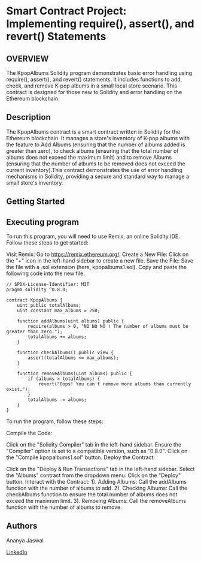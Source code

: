 
#  Smart Contract Project: Implementing require(), assert(), and revert() Statements
## OVERVIEW


The KpopAlbums Solidity program demonstrates basic error handling using require(), assert(), and revert() statements. It includes functions to add, check, and remove K-pop albums in a small local store scenario. This contract is designed for those new to Solidity and error handling on the Ethereum blockchain.

## Description
The KpopAlbums contract is a smart contract written in Solidity for the Ethereum blockchain. It manages a store's inventory of K-pop albums with the feature  to
Add Albums (ensuring that the number of albums added is greater than zero),
to check albums (ensuring that the total number of albums does not exceed the maximum limit) and to remove Albums (ensuring that the number of albums to be removed does not exceed the current inventory).This contract demonstrates the use of error handling mechanisms in Solidity, providing a secure and standard way to manage a small store's inventory.

## Getting Started
## Executing program
To run this program, you will need to use Remix, an online Solidity IDE. Follow these steps to get started:

Visit Remix: Go to https://remix.ethereum.org/. Create a New File: Click on the "+" icon in the left-hand sidebar to create a new file. Save the File: Save the file with a .sol extension (here, kpopalbums1.sol). Copy and paste the following code into the new file:

```solidity
// SPDX-License-Identifier: MIT
pragma solidity ^0.8.0;

contract KpopAlbums {
    uint public totalAlbums;
    uint constant max_albums = 250; 
  
    function addAlbums(uint albums) public {
        require(albums > 0, "NO NO NO ! The number of albums must be greater than zero.");
        totalAlbums += albums;
    }
  
    function checkAlbums() public view {
        assert(totalAlbums <= max_albums);
    }

    function removeAlbums(uint albums) public {
        if (albums > totalAlbums) {
            revert("Oops! You can't remove more albums than currently exist.");
        }
        totalAlbums -= albums;
    }
}

```

To run the program, follow these steps:

Compile the Code:

Click on the "Solidity Compiler" tab in the left-hand sidebar. Ensure the "Compiler" option is set to a compatible version, such as "0.8.0". Click on the "Compile kpopalbums1.sol" button. Deploy the Contract:

Click on the "Deploy & Run Transactions" tab in the left-hand sidebar. Select the "Albums" contract from the dropdown menu. Click on the "Deploy" button. Interact with the Contract:
1). Adding Albums: Call the addAlbums function with the number of albums to add.
2). Checking Albums: Call the checkAlbums function to ensure the total number of albums does not exceed the maximum limit.
3). Removing Albums: Call the removeAlbums function with the number of albums to remove.

 ## Authors
Ananya Jaswal

[LinkedIn](www.linkedin.com/in/ananya-jaswal-8545b1275)








